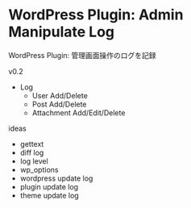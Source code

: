 # WordPress Plugin: Admin Manipulate Log

WordPress Plugin: 管理画面操作のログを記録

v0.2

* Log
  * User Add/Delete
  * Post Add/Delete
  * Attachment Add/Edit/Delete

ideas

* gettext
* diff log
* log level
* wp_options
* wordpress update log
* plugin update log
* theme update log

